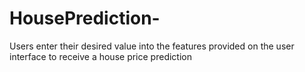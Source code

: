 # HousePrediction-
Users enter their desired value into the features provided on the user interface to receive a house price prediction 
